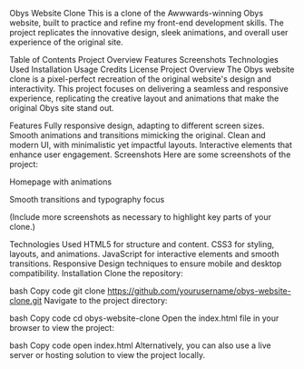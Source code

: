 Obys Website Clone
This is a clone of the Awwwards-winning Obys website, built to practice and refine my front-end development skills. The project replicates the innovative design, sleek animations, and overall user experience of the original site.

Table of Contents
Project Overview
Features
Screenshots
Technologies Used
Installation
Usage
Credits
License
Project Overview
The Obys website clone is a pixel-perfect recreation of the original website's design and interactivity. This project focuses on delivering a seamless and responsive experience, replicating the creative layout and animations that make the original Obys site stand out.

Features
Fully responsive design, adapting to different screen sizes.
Smooth animations and transitions mimicking the original.
Clean and modern UI, with minimalistic yet impactful layouts.
Interactive elements that enhance user engagement.
Screenshots
Here are some screenshots of the project:

Homepage with animations

Smooth transitions and typography focus





(Include more screenshots as necessary to highlight key parts of your clone.)

Technologies Used
HTML5 for structure and content.
CSS3 for styling, layouts, and animations.
JavaScript for interactive elements and smooth transitions.
Responsive Design techniques to ensure mobile and desktop compatibility.
Installation
Clone the repository:

bash
Copy code
git clone https://github.com/yourusername/obys-website-clone.git
Navigate to the project directory:

bash
Copy code
cd obys-website-clone
Open the index.html file in your browser to view the project:

bash
Copy code
open index.html
Alternatively, you can also use a live server or hosting solution to view the project locally.